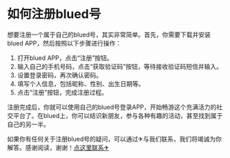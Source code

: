 # 如何注册blued号

想要注册一个属于自己的blued号，其实非常简单。首先，你需要下载并安装blued APP，然后按照以下步骤进行操作：

1. 打开blued APP，点击“注册”按钮。
2. 输入自己的手机号码，点击“获取验证码”按钮，等待接收验证码短信并输入。
3. 设置登录密码，再次确认密码。
4. 填写个人信息，包括昵称、性别、出生日期等。
5. 点击“注册”按钮，完成注册过程。

注册完成后，你就可以使用自己的blued号登录APP，开始畅游这个充满活力的社交平台了。在blued上，你可以结识新朋友，参与各种有趣的活动，甚至找到属于自己的另一半。

如果你有任何关于注册blued号的疑问，可以通过✈与我们联系，我们将竭诚为你解答。感谢阅读，谢谢！[点这里联系✈](https://a.k02.cc)